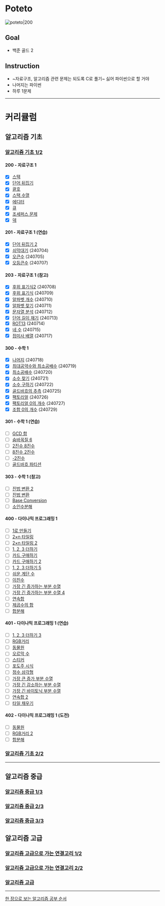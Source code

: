 # Poteto
![poteto|200](https://item.kakaocdn.net/do/efb1c9748127198f8db2104db082639f15b3f4e3c2033bfd702a321ec6eda72c)

## Goal

- 백준 골드 2

## Instruction

- ~자료구조, 알고리즘 관련 문제는 되도록 C로 풀기~ 싫어 파이썬으로 할 거야
- 나머지는 파이썬
- 하루 1문제


----

# 커리큘럼

## 알고리즘 기초
### [알고리즘 기초 1/2](https://code.plus/course/41)

#### 200 - 자료구조 1
- [x] [스택](https://www.acmicpc.net/problem/10828)
- [x] [단어 뒤집기](https://www.acmicpc.net/problem/9093)
- [x] [괄호](https://www.acmicpc.net/problem/9012)
- [x] [스택 수열](https://www.acmicpc.net/problem/1874)
- [x] [에디터](https://www.acmicpc.net/problem/1406)
- [x] [큐](https://www.acmicpc.net/problem/10845)
- [x] [조세퍼스 문제](https://www.acmicpc.net/problem/1158)
- [x] [덱](https://www.acmicpc.net/problem/10866)

#### 201 - 자료구조 1 (연습)

- [x] [단어 뒤집기 2](https://www.acmicpc.net/problem/17413)
- [x] [쇠막대기](https://www.acmicpc.net/problem/10799) (240704)
- [x] [오큰수](https://www.acmicpc.net/problem/17298) (240705)
- [x] [오등큰수](https://www.acmicpc.net/problem/17299) (240707)

#### 203 - 자료구조 1 (참고)

- [x] [후위 표기식2](https://www.acmicpc.net/problem/1935) (240708)
- [x] [후위 표기식](https://www.acmicpc.net/problem/1918) (240709)
- [x] [알파벳 개수](https://www.acmicpc.net/problem/10808) (240710)
- [x] [알파벳 찾기](https://www.acmicpc.net/problem/10809) (240711)
- [x] [문자열 분석](https://www.acmicpc.net/problem/10820) (240712)
- [x] [단어 길이 재기](https://www.acmicpc.net/problem/2743) (240713)
- [x] [ROT13](https://www.acmicpc.net/problem/11655) (240714)
- [x] [네 수](https://www.acmicpc.net/problem/10824) (240715)
- [x] [접미사 배열](https://www.acmicpc.net/problem/11656) (240717)

#### 300 - 수학 1

- [x] [나머지](https://www.acmicpc.net/problem/10430) (240718)
- [x] [최대공약수와 최소공배수](https://www.acmicpc.net/problem/2609) (240719)
- [x] [최소공배수](https://www.acmicpc.net/problem/1934) (240720)
- [x] [소수 찾기](https://www.acmicpc.net/problem/1978) (240721)
- [x] [소수 구하기](https://www.acmicpc.net/problem/1929) (240722)
- [x] [골드바흐의 추측](https://www.acmicpc.net/problem/6588) (240725)
- [x] [팩토리얼](https://www.acmicpc.net/problem/10872) (240726)
- [x] [팩토리얼 0의 개수](https://www.acmicpc.net/problem/1676) (240727)
- [x] [조합 0의 개수](https://www.acmicpc.net/problem/2004) (240729)

#### 301 - 수학 1 (연습)

- [ ] [GCD 합](https://www.acmicpc.net/problem/9613)
- [ ] [숨바꼭질 6](https://www.acmicpc.net/problem/17087)
- [ ] [2진수 8진수](https://www.acmicpc.net/problem/1373)
- [ ] [8진수 2진수](https://www.acmicpc.net/problem/1212)
- [ ] [-2진수](https://www.acmicpc.net/problem/2089)
- [ ] [골드바흐 파티션](https://www.acmicpc.net/problem/17103)

#### 303 - 수학 1 (참고)

- [ ] [진법 변환 2](https://www.acmicpc.net/problem/11005)
- [ ] [진법 변환](https://www.acmicpc.net/problem/2745)
- [ ] [Base Conversion](https://www.acmicpc.net/problem/11576)
- [ ] [소인수분해](https://www.acmicpc.net/problem/11653)

#### 400 - 다이나믹 프로그래밍 1

- [ ] [1로 만들기](https://www.acmicpc.net/problem/1463)
- [ ] [2×n 타일링](https://www.acmicpc.net/problem/11726)
- [ ] [2×n 타일링 2](https://www.acmicpc.net/problem/11727)
- [ ] [1, 2, 3 더하기](https://www.acmicpc.net/problem/9095)
- [ ] [카드 구매하기](https://www.acmicpc.net/problem/11052)
- [ ] [카드 구매하기 2](https://www.acmicpc.net/problem/16194)
- [ ] [1, 2, 3 더하기 5](https://www.acmicpc.net/problem/15990)
- [ ] [쉬운 계단 수](https://www.acmicpc.net/problem/10844)
- [ ] [이친수](https://www.acmicpc.net/problem/2193)
- [ ] [가장 긴 증가하는 부분 수열](https://www.acmicpc.net/problem/11053)
- [ ] [가장 긴 증가하는 부분 수열 4](https://www.acmicpc.net/problem/14002)
- [ ] [연속합](https://www.acmicpc.net/problem/1912)
- [ ] [제곱수의 합](https://www.acmicpc.net/problem/1699)
- [ ] [합분해](https://www.acmicpc.net/problem/2225)

#### 401 - 다이나믹 프로그래밍 1 (연습)

- [ ] [1, 2, 3 더하기 3](https://www.acmicpc.net/problem/15988)
- [ ] [RGB거리](https://www.acmicpc.net/problem/1149)
- [ ] [동물원](https://www.acmicpc.net/problem/1309)
- [ ] [오르막 수](https://www.acmicpc.net/problem/11057)
- [ ] [스티커](https://www.acmicpc.net/problem/9465)
- [ ] [포도주 시식](https://www.acmicpc.net/problem/2156)
- [ ] [정수 삼각형](https://www.acmicpc.net/problem/1932)
- [ ] [가장 큰 증가 부분 수열](https://www.acmicpc.net/problem/11055)
- [ ] [가장 긴 감소하는 부분 수열](https://www.acmicpc.net/problem/11722)
- [ ] [가장 긴 바이토닉 부분 수열](https://www.acmicpc.net/problem/11054)
- [ ] [연속합 2](https://www.acmicpc.net/problem/13398)
- [ ] [타일 채우기](https://www.acmicpc.net/problem/2133)

#### 402 - 다이나믹 프로그래밍 1 (도전)

- [ ] [동물원](https://www.acmicpc.net/problem/1309)
- [ ] [RGB거리 2](https://www.acmicpc.net/problem/17404)
- [ ] [합분해](https://www.acmicpc.net/problem/2225)

### [알고리즘 기초 2/2](https://code.plus/course/42)



---
## 알고리즘 중급

### [알고리즘 중급 1/3](https://code.plus/course/43)

### [알고리즘 중급 2/3](https://code.plus/course/44)

### [알고리즘 중급 3/3](https://code.plus/course/45)

## 알고리즘 고급

### [알고리즘 고급으로 가는 연결고리 1/2](https://code.plus/course/46)

### [알고리즘 고급으로 가는 연결고리 2/2](https://code.plus/course/47)

### [알고리즘 고급](https://code.plus/course/48)

---

[한 장으로 보는 알고리즘 공부 순서](https://velog.io/@ngngs/%ED%95%9C-%EC%9E%A5%EC%9C%BC%EB%A1%9C-%EB%B3%B4%EB%8A%94-%EC%95%8C%EA%B3%A0%EB%A6%AC%EC%A6%98)
